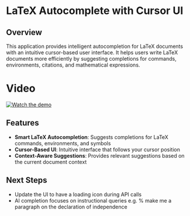 # LaTeX Autocomplete with Cursor UI

## Overview
This application provides intelligent autocompletion for LaTeX documents with an intuitive cursor-based user interface. It helps users write LaTeX documents more efficiently by suggesting completions for commands, environments, citations, and mathematical expressions.

# Video

[![Watch the demo](https://i.ytimg.com/an_webp/haGt49DaFJ4/mqdefault_6s.webp?du=3000&sqp=CLrJtcEG&rs=AOn4CLC39NKO0O18oeWkfdbXIZarXxog-g)](https://www.youtube.com/watch?v=haGt49DaFJ4)

## Features
- **Smart LaTeX Autocompletion**: Suggests completions for LaTeX commands, environments, and symbols
- **Cursor-Based UI**: Intuitive interface that follows your cursor position
- **Context-Aware Suggestions**: Provides relevant suggestions based on the current document context


## Next Steps
- Update the UI to have a loading icon during API calls
- AI completion focuses on instructional queries e.g. % make me a paragraph on the declaration of independence

